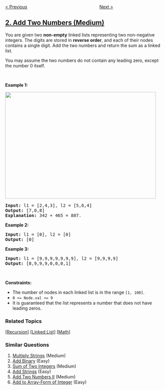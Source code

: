 <!--|This file generated by command(leetcode description); DO NOT EDIT.    |-->
<!--+----------------------------------------------------------------------+-->
<!--|@author    awesee <openset.wang@gmail.com>                           |-->
<!--|@link      https://github.com/awesee                                 |-->
<!--|@home      https://github.com/awesee/leetcode                        |-->
<!--+----------------------------------------------------------------------+-->

[< Previous](../two-sum "Two Sum")
　　　　　　　　　　　　　　　　
[Next >](../longest-substring-without-repeating-characters "Longest Substring Without Repeating Characters")

## [2. Add Two Numbers (Medium)](https://leetcode.com/problems/add-two-numbers "两数相加")

<p>You are given two <strong>non-empty</strong> linked lists representing two non-negative integers. The digits are stored in <strong>reverse order</strong>, and each of their nodes contains a single digit. Add the two numbers and return the sum&nbsp;as a linked list.</p>

<p>You may assume the two numbers do not contain any leading zero, except the number 0 itself.</p>

<p>&nbsp;</p>
<p><strong>Example 1:</strong></p>
<img alt="" src="https://assets.leetcode.com/uploads/2020/10/02/addtwonumber1.jpg" style="width: 483px; height: 342px;" />
<pre>
<strong>Input:</strong> l1 = [2,4,3], l2 = [5,6,4]
<strong>Output:</strong> [7,0,8]
<strong>Explanation:</strong> 342 + 465 = 807.
</pre>

<p><strong>Example 2:</strong></p>

<pre>
<strong>Input:</strong> l1 = [0], l2 = [0]
<strong>Output:</strong> [0]
</pre>

<p><strong>Example 3:</strong></p>

<pre>
<strong>Input:</strong> l1 = [9,9,9,9,9,9,9], l2 = [9,9,9,9]
<strong>Output:</strong> [8,9,9,9,0,0,0,1]
</pre>

<p>&nbsp;</p>
<p><strong>Constraints:</strong></p>

<ul>
	<li>The number of nodes in each linked list is in the range <code>[1, 100]</code>.</li>
	<li><code>0 &lt;= Node.val &lt;= 9</code></li>
	<li>It is guaranteed that the list represents a number that does not have leading zeros.</li>
</ul>

### Related Topics
  [[Recursion](../../tag/recursion/README.md)]
  [[Linked List](../../tag/linked-list/README.md)]
  [[Math](../../tag/math/README.md)]

### Similar Questions
  1. [Multiply Strings](../multiply-strings) (Medium)
  1. [Add Binary](../add-binary) (Easy)
  1. [Sum of Two Integers](../sum-of-two-integers) (Medium)
  1. [Add Strings](../add-strings) (Easy)
  1. [Add Two Numbers II](../add-two-numbers-ii) (Medium)
  1. [Add to Array-Form of Integer](../add-to-array-form-of-integer) (Easy)
